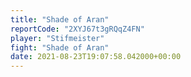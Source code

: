 ```yaml
---
title: "Shade of Aran"
reportCode: "2XYJ67t3gRQqZ4FN"
player: "Stifmeister"
fight: "Shade of Aran"
date: 2021-08-23T19:07:58.042000+00:00
---
```

